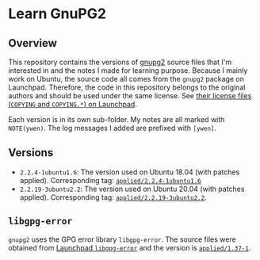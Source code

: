 # Learn GnuPG2

## Overview

This repository contains the versions of [gnupg2](https://code.launchpad.net/ubuntu/+source/gnupg2) source files that I'm interested in and the notes I made for learning purpose. Because I mainly work on Ubuntu, the source code all comes from the `gnupg2` package on Launchpad. Therefore, the code in this repository belongs to the original authors and should be used under the same license. See [their license files (`COPYING` and `COPYING.*`) on Launchpad](https://git.launchpad.net/ubuntu/+source/gnupg2/tree/).

Each version is in its own sub-folder. My notes are all marked with `NOTE(ywen)`. The log messages I added are prefixed with `[ywen]`.

## Versions

- `2.2.4-1ubuntu1.6`: The version used on Ubuntu 18.04 (with patches applied). Corresponding tag: [`applied/2.2.4-1ubuntu1.6`](https://git.launchpad.net/ubuntu/+source/gnupg2/tree/?h=applied/2.2.4-1ubuntu1.6)
- `2.2.19-3ubuntu2.2`: The version used on Ubuntu 20.04 (with patches applied). Corresponding tag: [`applied/2.2.19-3ubuntu2.2`](https://git.launchpad.net/ubuntu/+source/gnupg2/tree/?h=applied/2.2.19-3ubuntu2.2).

## `libgpg-error`

`gnupg2` uses the GPG error library `libgpg-error`. The source files were obtained from [Launchpad `libgpg-error`](https://git.launchpad.net/ubuntu/+source/libgpg-error) and the version is [`applied/1.37-1`](https://git.launchpad.net/ubuntu/+source/libgpg-error/tree/?h=applied/1.37-1).
